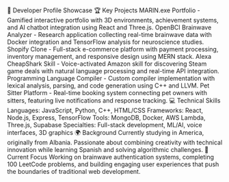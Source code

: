 🚀 Developer Profile Showcase
🏆 Key Projects
MARIN.exe Portfolio - Gamified interactive portfolio with 3D environments, achievement systems, and AI chatbot integration using React and Three.js.
OpenBCI Brainwave Analyzer - Research application collecting real-time brainwave data with Docker integration and TensorFlow analysis for neuroscience studies.
Shopify Clone - Full-stack e-commerce platform with payment processing, inventory management, and responsive design using MERN stack.
Alexa CheapShark Skill - Voice-activated Amazon skill for discovering Steam game deals with natural language processing and real-time API integration.
Programming Language Compiler - Custom compiler implementation with lexical analysis, parsing, and code generation using C++ and LLVM.
Pet Sitter Platform - Real-time booking system connecting pet owners with sitters, featuring live notifications and response tracking.
💻 Technical Skills
Languages: JavaScript, Python, C++, HTML/CSS
Frameworks: React, Node.js, Express, TensorFlow
Tools: MongoDB, Docker, AWS Lambda, Three.js, Supabase
Specialties: Full-stack development, ML/AI, voice interfaces, 3D graphics
🌍 Background
Currently studying in America, originally from Albania. Passionate about combining creativity with technical innovation while learning Spanish and solving algorithmic challenges.
🎯 Current Focus
Working on brainwave authentication systems, completing 100 LeetCode problems, and building engaging user experiences that push the boundaries of traditional web development.
